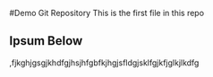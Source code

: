 #Demo Git Repository
This is the first file in this repo

## Ipsum Below

,fjkghjgsgjkhdfgjhsjhfgbfkjhgjsfldgjsklfgjkfjglkjlkdfg